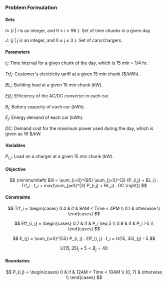 ### Problem Formulation

#### Sets

$I$= {$i$ | $i$ is an integer, and 0 $\leq$ i $\leq$ 96 }. Set of time chunks in a given day

$J$: {$j$ | $j$ is an integer, and 0 $\leq$ j $\leq$ 3 }. Set of cars/chargers.

#### Parameters

$t_i$: Time interval for a given chunk of the day, which is 15 min = 1/4 hr.

$Trf_i$: Customer's electricity tariff at a given 15 min chunk ($/kWh).

$BL_i$: Building load at a given 15 min chunk (kW). 

$Eff_{j}$: Efficiency of the AC/DC converter in each car.

$B_j$: Battery capacity of each car (kWh).

$E_{j}$: Energy demand of each car (kWh).

$DC$: Demand cost for the maximum power used during the day, which is given as 16 $/kW.

#### Variables

$P_{i,j}$: Load on a charger at a given 15 min chunk (kW).

#### Objective


$$
{minimum\left( Bill =   \sum_{i=0}^{95} \sum_{j=0}^{3} (P_{i,j} + BL_i) . Trf_i . t_i + max(\sum_{j=0}^{3} P_{i,j} + BL_i) . DC \right)}
$$

#### Constraints

$$
Trf_i = 
\begin{cases}
  0.4 & if & 9AM < Time < 4PM \\
  0.1 & otherwise       \\
\end{cases}
$$

$$
Eff_{i, j} =
\begin{cases}
  0.7 & if & P_i \leq 5 \\
  0.9 & if & P_i >5 \\
\end{cases}
$$

$$
E_{j} = \sum_{i=0}^{55} P_{i, j} . Eff_{i, j} . t_i = U(15, 35)_{j} - 5
$$

$$
U(15,35)_{j} + 5 <  B_{j} = 40
$$

#### Boundaries

$$
P_{i,j} = 
\begin{cases}
  0   & if & 12AM < Time < 10AM \\
  [0, 7]   & otherwise       \\
\end{cases}
$$



